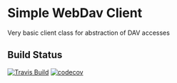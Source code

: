 # Simple WebDav Client

Very basic client class for abstraction of DAV accesses


## Build Status

[![Travis Build](https://travis-ci.org/crowdcode-de/simple-webdav-client.svg?branch=master)](https://travis-ci.org/crowdcode-de/simple-webdav-client)
[![codecov](https://codecov.io/gh/crowdcode-de/simple-webdav-client/branch/master/graph/badge.svg)](https://codecov.io/gh/crowdcode-de/simple-webdev-client)
